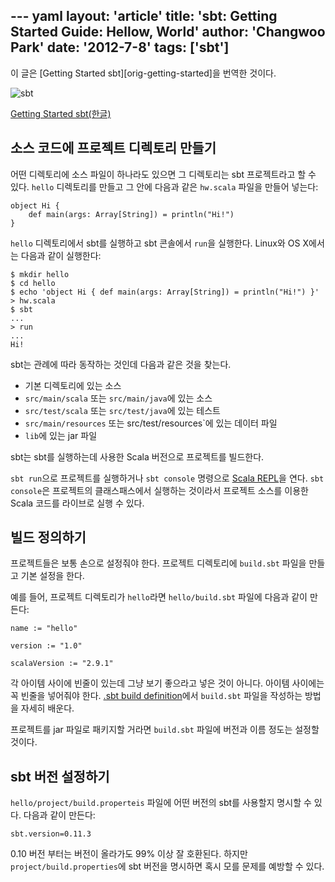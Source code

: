 --- yaml
layout: 'article'
title: 'sbt: Getting Started Guide: Hellow, World'
author: 'Changwoo Park'
date: '2012-7-8'
tags: ['sbt']
---

이 글은 [Getting Started sbt][orig-getting-started]을 번역한 것이다.

![sbt](/articles/2012/sbt/sbt.png)

[Getting Started sbt(한글)][getting-started]

## 소스 코드에 프로젝트 디렉토리 만들기

어떤 디렉토리에 소스 파일이 하나라도 있으면 그 디렉토리는 sbt 프로젝트라고 할 수 있다. `hello` 디렉토리를 만들고 그 안에 다음과 같은 `hw.scala` 파일을 만들어 넣는다:

    object Hi {
        def main(args: Array[String]) = println("Hi!")
    }

`hello` 디렉토리에서 sbt를 실행하고 sbt 콘솔에서 `run`을 실행한다. Linux와 OS X에서는 다음과 같이 실행한다:

    $ mkdir hello
    $ cd hello
    $ echo 'object Hi { def main(args: Array[String]) = println("Hi!") }' > hw.scala
    $ sbt
    ...
    > run
    ...
    Hi!

sbt는 관례에 따라 동작하는 것인데 다음과 같은 것을 찾는다.

 - 기본 디렉토리에 있는 소스
 - `src/main/scala` 또는 `src/main/java`에 있는 소스
 - `src/test/scala` 또는 `src/test/java`에 있는 테스트
 - `src/main/resources` 또는 src/test/resources`에 있는 데이터 파일
 - `lib`에 있는 jar 파일

sbt는 sbt를 실행하는데 사용한 Scala 버전으로 프로젝트를 빌드한다.

`sbt run`으로 프로젝트를 실행하거나 `sbt console` 명령으로 [Scala REPL](http://www.scala-lang.org/node/2097)을 연다. `sbt console`은 프로젝트의 클래스패스에서 실행하는 것이라서 프로젝트 소스를 이용한 Scala 코드를 라이브로 실행 수 있다.

## 빌드 정의하기

프로젝트들은 보통 손으로 설정줘야 한다. 프로젝트 디렉토리에 `build.sbt` 파일을 만들고 기본 설정을 한다.

예를 들어, 프로젝트 디렉토리가 `hello`라면 `hello/build.sbt` 파일에 다음과 같이 만든다:

    name := "hello"

    version := "1.0"

    scalaVersion := "2.9.1"

각 아이템 사이에 빈줄이 있는데 그냥 보기 좋으라고 넣은 것이 아니다. 아이템 사이에는 꼭 빈줄을 넣어줘야 한다. [.sbt build definition][.sbt-build-definition]에서 `build.sbt` 파일을 작성하는 방법을 자세히 배운다.

프로젝트를 jar 파일로 패키지할 거라면 `build.sbt` 파일에 버전과 이름 정도는 설정할 것이다.

## sbt 버전 설정하기

`hello/project/build.properteis` 파일에 어떤 버전의 sbt를 사용할지 명시할 수 있다. 다음과 같이 만든다:

    sbt.version=0.11.3

0.10 버전 부터는 버전이 올라가도 99% 이상 잘 호환된다. 하지만 `project/build.properties`에 sbt 버전을 명시하면 혹시 모를 문제를 예방할 수 있다.

[getting-started]: /articles/2012/sbt-getting-started.html
[setup]: /articles/2012/sbt-setup.html
[hello-world]: /articles/2012/sbt-hello-world.html
[directory-layout]: /articles/2012/sbt-directory-layout.html
[running]: /articles/2012/sbt-running.html
[.sbt-build-definition]: /articles/2012/sbt-sbt-build-definition.html
[scopes]: /articles/2012/sbt-scopes.html
[more-about-settings]: /articles/2012/sbt-more-about-settings.html
[library-dependencies]: /articles/2012/sbt-library-dependencies.html
[.scala-build-definition]: /articles/2012/sbt-scala-build-definition.html
[using-plugins]: /articles/2012/sbt-using-plugins.html
[multi-project-builds]: /articles/2012/sbt-multi-project-builds.html
[custom-settings-and-tasks]: /articles/2012/sbt-custom-settings-and-tasks.html
[summary]: /articles/2012/sbt-summary.html

